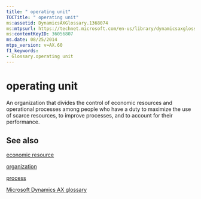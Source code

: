 ```yaml
---
title: " operating unit"
TOCTitle: " operating unit"
ms:assetid: DynamicsAXGlossary.1368074
ms:mtpsurl: https://technet.microsoft.com/en-us/library/dynamicsaxglossary.1368074(v=AX.60)
ms:contentKeyID: 36056807
ms.date: 08/25/2014
mtps_version: v=AX.60
f1_keywords:
- Glossary.operating unit
---
```


# operating unit

An organization that divides the control of economic resources and operational processes among people who have a duty to maximize the use of scarce resources, to improve processes, and to account for their performance.

## See also

[economic resource](economic-resource.md)

[organization](organization.md)

[process](process.md)

[Microsoft Dynamics AX glossary](glossary/microsoft-dynamics-ax-glossary.md)

  


